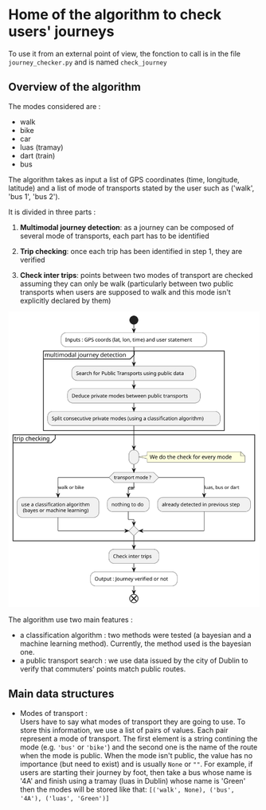 
# Home of the algorithm to check users' journeys

To use it from an external point of view, the fonction to call is in the file 
`journey_checker.py` and is named `check_journey`


## Overview of the algorithm

The modes considered are :
- walk
- bike
- car
- luas (tramay)
- dart (train)
- bus

The algorithm takes as input a list of GPS coordinates (time, longitude, 
latitude) and a list of mode of transports stated by the user such as ('walk', 
'bus 1', 'bus 2').

It is divided in three parts :
1. **Multimodal journey detection**: as a journey can be composed of several mode 
  of transports, each part has to be identified

2. **Trip checking**: once each trip has been identified in step 1, they are 
  verified

3. **Check inter trips**: points between two modes of transport are checked 
  assuming they can only be walk (particularly between two public transports 
  when users are supposed to walk and this mode isn't explicitly declared by 
  them)

![Overview of the algorithm](readme_assets/algo_journey_checking.svg#center)

The algorithm use two main features :
- a classification algorithm : two methods were tested (a bayesian and a machine 
  learning method). Currently, the method used is the bayesian one.
- a public transport search : we use data issued by the city of Dublin to 
  verify that commuters' points match public routes.


## Main data structures

- Modes of transport :  
  Users have to say what modes of transport they are going to use. To store 
  this information, we use a list of pairs of values. Each pair represent a 
  mode of transport. The first element is a string contining the mode (e.g. 
  `'bus'` or `'bike'`) and the second one is the name of the route when the 
  mode is public. When the mode isn't public, the value has no importance (but 
  need to exist) and is usually `None` or `""`. For example, if users are 
  starting their journey by foot, then take a bus whose name is '4A' and 
  finish using a tramay (luas in Dublin) whose name is 'Green' then the modes 
  will be stored like that: `[('walk', None), ('bus', '4A'), ('luas', 'Green')]`
